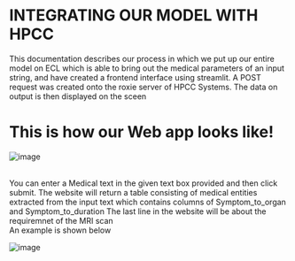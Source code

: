 <h1>INTEGRATING OUR MODEL WITH HPCC</h1>

This documentation describes our process in which we put up our entire model on ECL which is able to bring out the medical parameters of an input string, and have created a frontend interface using streamlit. A POST request was created onto the roxie server of HPCC Systems. The data on output is then displayed on the sceen


<h1>This is how our Web app looks like!</h1>

![image](https://github.com/user-attachments/assets/fe1b9ab9-ebcc-49d5-a251-c2f860a5a333)


<br>
You can enter a Medical text in the given text box provided and then click submit. 
The website will return a table consisting of medical entities extracted from the input text which contains columns of Symptom_to_organ and Symptom_to_duration
The last line in the website will be about the requiremnet of the MRI scan
<br>
An example is shown below
<br>

![image](https://github.com/user-attachments/assets/ad96f069-8966-431f-a5d3-034e0629a02f)





